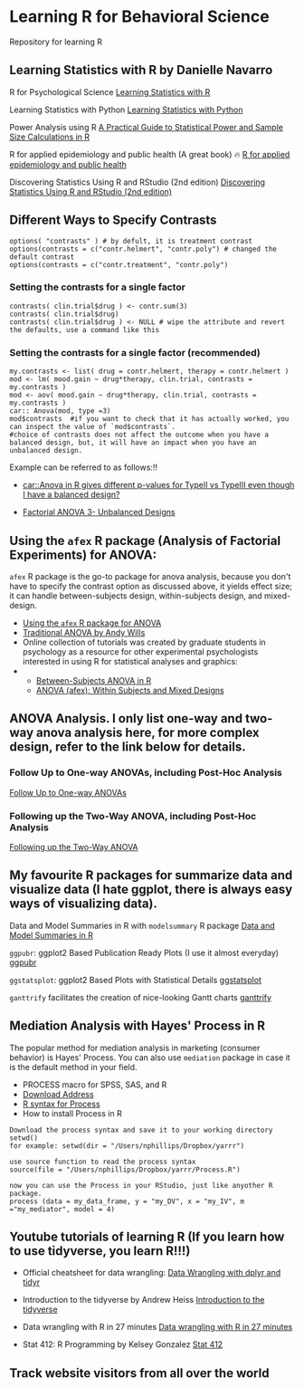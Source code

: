 # Learning R for Behavioral Science
Repository for learning R

## Learning Statistics with R by **Danielle Navarro**

R for Psychological Science
[Learning Statistics with R](https://learningstatisticswithr.com/)

Learning Statistics with Python
[Learning Statistics with Python](https://ethanweed.github.io/pythonbook/landingpage.html)

Power Analysis using R
[A Practical Guide to Statistical Power and Sample Size Calculations in R](https://cran.r-project.org/web/packages/pwrss/vignettes/examples.html#7_Analysis_of_(Co)Variance_(F_Test))

R for applied epidemiology and public health (A great book) :fire:
[R for applied epidemiology and public health](https://epirhandbook.com/en/index.html)

Discovering Statistics Using R and RStudio (2nd edition)
[Discovering Statistics Using R and RStudio (2nd edition)](https://www.discovr.rocks/discovr/)


## Different Ways to Specify Contrasts
```
options( "contrasts" ) # by defult, it is treatment contrast
options(contrasts = c("contr.helmert", "contr.poly") # changed the default contrast
options(contrasts = c("contr.treatment", "contr.poly")
```

### Setting the contrasts for a single factor
```
contrasts( clin.trial$drug ) <- contr.sum(3)
contrasts( clin.trial$drug)
contrasts( clin.trial$drug ) <- NULL # wipe the attribute and revert the defaults, use a command like this
```

### Setting the contrasts for a single factor (recommended)
```
my.contrasts <- list( drug = contr.helmert, therapy = contr.helmert )
mod <- lm( mood.gain ~ drug*therapy, clin.trial, contrasts = my.contrasts )
mod <- aov( mood.gain ~ drug*therapy, clin.trial, contrasts = my.contrasts )
car:: Anova(mod, type =3)
mod$contrasts  #if you want to check that it has actually worked, you can inspect the value of `mod$contrasts`.
#choice of contrasts does not affect the outcome when you have a balanced design, but, it will have an impact when you have an unbalanced design.
```
Example can be referred to as follows::bangbang:
* [car::Anova in R gives different p-values for TypeII vs TypeIII even though I have a balanced design?](https://stackoverflow.com/questions/68741417/caranova-in-r-gives-different-p-values-for-typeii-vs-typeiii-even-though-i-hav)

* [Factorial ANOVA 3- Unbalanced Designs](https://stats.libretexts.org/Bookshelves/Applied_Statistics/Learning_Statistics_with_R_-_A_tutorial_for_Psychology_Students_and_other_Beginners_(Navarro)/16%3A_Factorial_ANOVA/16.10%3A_Factorial_ANOVA_3-_Unbalanced_Designs)

## Using the `afex` R package (Analysis of Factorial Experiments) for ANOVA:
`afex` R package is the go-to package for anova analysis, because you don't have to specify the contrast option as discussed above, it yields effect size; it can handle between-subjects design, within-subjects design, and mixed-design.  
* [Using the `afex` R package for ANOVA](https://tysonbarrett.com/jekyll/update/2018/03/14/afex_anova/)
* [Traditional ANOVA by Andy Wills](https://www.andywills.info/rminr/more-on-anova.html#:~:text=The%20aov_car%20command%20for%20this,Error(subj%2Fcongru)%20.)
* Online collection of tutorials was created by graduate students in psychology as a resource for other experimental psychologists interested in using R for statistical analyses and graphics:
* * [Between-Subjects ANOVA in R](https://ademos.people.uic.edu/Chapter20.html)
  * [ANOVA (afex): Within Subjects and Mixed Designs](https://ademos.people.uic.edu/Chapter21.html)

## ANOVA Analysis. I only list one-way and two-way anova analysis here, for more complex design, refer to the link below for details.
### Follow Up to One-way ANOVAs, including Post-Hoc Analysis
[Follow Up to One-way ANOVAs](https://www.alexanderdemos.org/ANOVA6.html)

### Following up the Two-Way ANOVA, including Post-Hoc Analysis
[Following up the Two-Way ANOVA](https://www.alexanderdemos.org/ANOVA9.html#Planned_Comparisons_of_Interaction)

## My favourite R packages for summarize data and visualize data (I hate ggplot, there is always easy ways of visualizing data).
Data and Model Summaries in R with `modelsummary` R package
[Data and Model Summaries in R](https://modelsummary.com/)

`ggpubr`: ggplot2 Based Publication Ready Plots (I use it almost everyday)
[ggpubr](https://rpkgs.datanovia.com/ggpubr/index.html#ggpubr-ggplot2-based-publication-ready-plots)

`ggstatsplot`: ggplot2 Based Plots with Statistical Details
[ggstatsplot](https://indrajeetpatil.github.io/ggstatsplot/)

`ganttrify` facilitates the creation of nice-looking Gantt charts
[ganttrify](https://github.com/giocomai/ganttrify)

## Mediation Analysis with Hayes' Process in R
The popular method for mediation analysis in marketing (consumer behavior) is Hayes' Process. You can also use `mediation` package in case it is the default method in your field.

* PROCESS macro for SPSS, SAS, and R
* [Download Address](https://haskayne.ucalgary.ca/CCRAM/resource-hub)
* [R syntax for Process](http://www.regorz-statistik.de/en/mediation_process_for_r.html)
* How to install Process in R

```
Download the process syntax and save it to your working directory
setwd()
for example: setwd(dir = "/Users/nphillips/Dropbox/yarrr")

use source function to read the process syntax
source(file = "/Users/nphillips/Dropbox/yarrr/Process.R")

now you can use the Process in your RStudio, just like anyother R package.
process (data = my_data_frame, y = "my_DV", x = "my_IV", m ="my_mediator", model = 4)
```


## Youtube tutorials of learning R (If you learn how to use tidyverse, you learn R!!!)
* Official cheatsheet for data wrangling:
[Data Wrangling with dplyr and tidyr](https://www.rstudio.com/wp-content/uploads/2015/02/data-wrangling-cheatsheet.pdf)

* Introduction to the tidyverse by Andrew Heiss
  [Introduction to the tidyverse](https://talks.andrewheiss.com/2021-seacen/01-tidyverse.html)

* Data wrangling with R in 27 minutes
[Data wrangling with R in 27 minutes](https://www.youtube.com/watch?v=oXImkptBpqc&t=4s)

* Stat 412: R Programming by Kelsey Gonzalez
[Stat 412](https://www.youtube.com/playlist?list=PL6FsZxVq54ERrlMRNE5aq2qUFH042fbuM)


## Track website visitors from all over the world
<script type='text/javascript' id='clustrmaps' src='//cdn.clustrmaps.com/map_v2.js?cl=ffffff&w=150&t=tt&d=YzQOP_fBsDlkAZUgID6y2FwJQmaKEWATTkzl1Mkb1KI&co=2d78ad&cmo=3acc3a&cmn=ff5353&ct=ffffff'></script>
